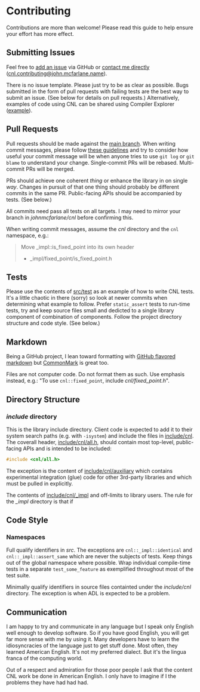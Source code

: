 # Contributing

Contributions are more than welcome! Please read this guide to help ensure your
effort has more effect.

## Submitting Issues

Feel free to [add an issue](https://github.com/johnmcfarlane/cnl/issues/) via GitHub or 
[contact me directly](https://github.com/johnmcfarlane)
([cnl.contributing@john.mcfarlane.name](cnl.contributing@john.mcfarlane.name)).

There is no issue template. Please just try to be as clear as possible. Bugs submitted in the form of pull requests with failing tests
are the best way to submit an issue. (See below for details on pull requests.) Alternatively, examples of code using CNL can be shared using Compiler Explorer ([example](https://godbolt.org/z/vWdds3)).

## Pull Requests

Pull requests should be made against the [main branch](https://github.com/johnmcfarlane/cnl).
When writing commit messages, please follow [these guidelines](https://chris.beams.io/posts/git-commit/)
and try to consider how useful your commit message will be when anyone tries to use `git log` or `git blame` to understand your change. Single-commit PRs will be rebased. Multi-commit PRs will be merged.

PRs should achieve one coherent *thing* or enhance the library in on single *way*. Changes in pursuit 
of that one thing should probably be different commits in the same PR. Public-facing APIs should be
accompanied by tests. (See below.)

All commits need pass all tests on all targets. I may need to mirror your branch in _johnmcfarlane/cnl_ before confirming this.

When writing commit messages, assume the *cnl* directory and the `cnl` namespace, e.g.:

> Move _impl::is_fixed_point into its own header
>  
> * _impl/fixed_point/is_fixed_point.h

## Tests

Please use the contents of [src/test](https://github.com/johnmcfarlane/cnl/blob/develop/src/test/) 
as an example of how to write CNL tests. It's a little chaotic in there (sorry) so look at newer 
commits when determining what example to follow. Prefer `static_assert` tests to run-time tests, try
and keep source files small and dedicted to a single library component of combination of 
components. Follow the project directory structure and code style. (See below.)

## Markdown

Being a GitHub project, I lean toward formatting with [GitHub flavored 
markdown](https://github.github.com/gfm/) but [CommonMark](https://commonmark.org/) is great too.

Files are not computer code. Do not format them as such. Use emphasis instead, e.g.: "To use 
`cnl::fixed_point`, include *cnl/fixed_point.h*".

## Directory Structure

### *include* directory

This is the library include directory. Client code is expected to add it to their system search 
paths (e.g. with `-isystem`) and include the files in [include/cnl](include/cnl). The coverall 
header, [include/cnl/all.h](include/cnl/all.h), should contain most top-level, public-facing APIs
and is intended to be included:

```C++
#include <cnl/all.h>
```

The exception is the content of [include/cnl/auxiliary](include/cnl/auxiliary) which contains 
experimental integration (glue) code for other 3rd-party libraries and which must be pulled in
explicitly.

The contents of [include/cnl/_impl](include/cnl/_impl) and off-limits to library users. The rule 
for the *_impl* directory is that if 

## Code Style

### Namespaces

Full qualify identifiers in *src*. The exceptions are `cnl::_impl::identical` and 
`cnl::_impl::assert_same` which are never the subjects of tests. Keep things out of the global 
namespace where possible. Wrap individual compile-time tests in a separate `test_some_feature` as
exemplified throughout most of the test suite.

Minimally qualify identifiers in source files containted under the *include/cnl* directory. The 
exception is when ADL is expected to be a problem.

## Communication

I am happy to try and communicate in any language but I speak only English well enough to develop 
software. So if you have good English, you will get far more sense with me by using it. 
Many developers have to learn the idiosyncracies of the language just to get stuff done.
Most often, they learned American English. It's not my preferred dialect. 
But it's the lingua franca of the computing world.
 
Out of a respect and admiration for those poor people I ask that the content CNL work be done in American English.
I only have to imagine if I the problems they have had had had.

